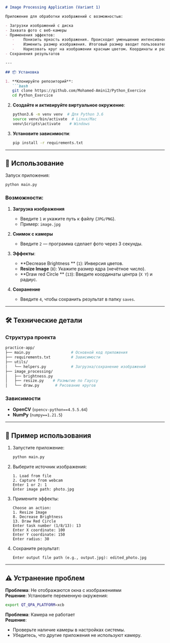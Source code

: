 ```markdown
# Image Processing Application (Variant 1)

Приложение для обработки изображений с возможностью:

- Загрузки изображений с диска
- Захвата фото с веб-камеры
- Применения эффектов:
   -	Понизить яркость изображения. Происходит уменьшение интенсивности каждого цвета изображения на то значение, которое ввел пользователь.
   -	Изменить размер изображения. Итоговый размер вводит пользователь.
   - 	Нарисовать круг на изображении красным цветом. Координаты и размер круга вводится пользователем.
- Сохранения результатов

---

## 📦 Установка

1. **Клонируйте репозиторий**:
   ```bash
   git clone https://github.com/Mohamed-Amini2/Python_Exercice
   cd Python_Exercice
   ```

2. **Создайте и активируйте виртуальное окружение**:
   ```bash
   python3.6 -m venv venv  # Для Python 3.6
   source venv/bin/activate  # Linux/Mac
   venv\Scripts\activate    # Windows
   ```

3. **Установите зависимости**:
   ```bash
   pip install -r requirements.txt
   ```

---

## 🚀 Использование

Запуск приложения:
```bash
python main.py
```

### Возможности:

1. **Загрузка изображения**  
   - Введите `1` и укажите путь к файлу (`JPG/PNG`).  
   - Пример: `image.jpg`

2. **Снимок с камеры**  
   - Введите `2` — программа сделает фото через 3 секунды.

3. **Эффекты**:
   - **Decrease Brightness ** (`1`): Инверсия цветов.  
   - **Resize Image** (`8`): Укажите размер ядра (нечётное число).  
   - **Draw red Circle ** (`13`): Введите координаты центра (`X Y`) и радиус.  

4. **Сохранение**  
   - Введите `4`, чтобы сохранить результат в папку `saves`.

---

## 🛠 Технические детали

### Структура проекта
```bash
practice-app/
├── main.py                  # Основной код приложения
├── requirements.txt         # Зависимости
├── utils/
│   └── helpers.py           # Загрузка/сохранение изображений
├── image_processing/
│   ├── brightness.py          
│   ├── resize.py    # Размытие по Гауссу
│   └── draw.py       # Рисование кругов
```

### Зависимости
- **OpenCV** (`opencv-python==4.5.5.64`)
- **NumPy** (`numpy==1.21.5`)

---

## 📝 Пример использования

1. Запустите приложение:  
   ```bash
   python main.py
   ```

2. Выберите источник изображения:
   ```
   1. Load from file
   2. Capture from webcam
   Enter 1 or 2: 1
   Enter image path: photo.jpg
   ```

3. Примените эффекты:
   ```
   Choose an action:
   1. Resize Image 
   8. Decrease Brightness
   13. Draw Red Circle
   Enter task number (1/8/13): 13
   Enter X coordinate: 100
   Enter Y coordinate: 150
   Enter radius: 30
   ```

4. Сохраните результат:
   ```
   Enter output file path (e.g., output.jpg): edited_photo.jpg
   ```

---

## ⚠️ Устранение проблем

**Проблема**: Не отображаются окна с изображениями  
**Решение**: Установите переменную окружения:
```bash
export QT_QPA_PLATFORM=xcb  
```

**Проблема**: Камера не работает  
**Решение**:
- Проверьте наличие камеры в настройках системы.
- Убедитесь, что другие приложения не используют камеру.
